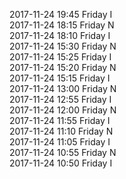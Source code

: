 2017-11-24 19:45 Friday  I  
2017-11-24 18:15 Friday  N  
2017-11-24 18:10 Friday  I  
2017-11-24 15:30 Friday  N  
2017-11-24 15:25 Friday  I  
2017-11-24 15:20 Friday  N  
2017-11-24 15:15 Friday  I  
2017-11-24 13:00 Friday  N  
2017-11-24 12:55 Friday  I  
2017-11-24 12:00 Friday  N  
2017-11-24 11:55 Friday  I  
2017-11-24 11:10 Friday  N  
2017-11-24 11:05 Friday  I  
2017-11-24 10:55 Friday  N  
2017-11-24 10:50 Friday  I  
